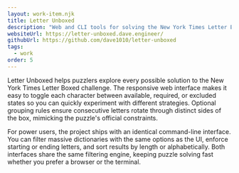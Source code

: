 ```yaml
---
layout: work-item.njk
title: Letter Unboxed
description: "Web and CLI tools for solving the New York Times Letter Boxed puzzle."
websiteUrl: https://letter-unboxed.dave.engineer/
githubUrl: https://github.com/dave1010/letter-unboxed
tags:
  - work
order: 5
---
```

Letter Unboxed helps puzzlers explore every possible solution to the New York Times Letter Boxed challenge. The responsive web interface makes it easy to toggle each character between available, required, or excluded states so you can quickly experiment with different strategies. Optional grouping rules ensure consecutive letters rotate through distinct sides of the box, mimicking the puzzle's official constraints.

For power users, the project ships with an identical command-line interface. You can filter massive dictionaries with the same
options as the UI, enforce starting or ending letters, and sort results by length or alphabetically. Both interfaces share the
same filtering engine, keeping puzzle solving fast whether you prefer a browser or the terminal.
